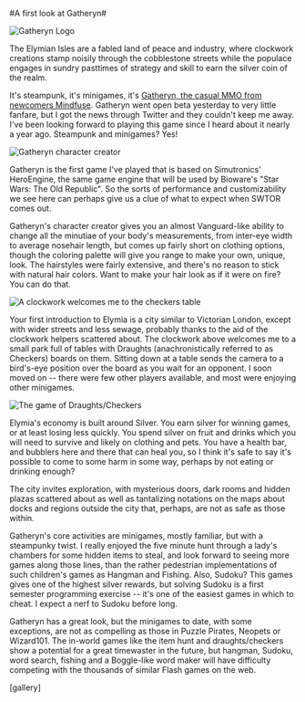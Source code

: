 #A first look at Gatheryn#

![Gatheryn Logo](http://westkarana.com/wp-content/uploads/2009/08/Gatheryn-2009-08-20-18-39-39-75.jpg "Gatheryn Logo")

The Elymian Isles are a fabled land of peace and industry, where clockwork creations stamp noisily through the cobblestone streets while the populace engages in sundry pasttimes of strategy and skill to earn the silver coin of the realm.

It's steampunk, it's minigames, it's [Gatheryn, the casual MMO from newcomers Mindfuse](http://www.mindfusegames.com/). Gatheryn went open beta yesterday to very little fanfare, but I got the news through Twitter and they couldn't keep me away. I've been looking forward to playing this game since I heard about it nearly a year ago. Steampunk and minigames? Yes!

![Gatheryn character creator](http://westkarana.com/wp-content/uploads/2009/08/Gatheryn-2009-08-20-18-41-52-88.jpg "Gatheryn character creator")

Gatheryn is the first game I've played that is based on Simutronics' HeroEngine, the same game engine that will be used by Bioware's "Star Wars: The Old Republic". So the sorts of performance and customizability we see here can perhaps give us a clue of what to expect when SWTOR comes out.

Gatheryn's character creator gives you an almost Vanguard-like ability to change all the minutiae of your body's measurements, from inter-eye width to average nosehair length, but comes up fairly short on clothing options, though the coloring palette will give you range to make your own, unique, look. The hairstyles were fairly extensive, and there's no reason to stick with natural hair colors. Want to make your hair look as if it were on fire? You can do that.

![A clockwork welcomes me to the checkers table](http://westkarana.com/wp-content/uploads/2009/08/Gatheryn-2009-08-20-18-51-28-13.jpg "A clockwork welcomes me to the checkers table")

Your first introduction to Elymia is a city similar to Victorian London, except with wider streets and less sewage, probably thanks to the aid of the clockwork helpers scattered about. The clockwork above welcomes me to a small park full of tables with Draughts (anachronistically referred to as Checkers) boards on them. Sitting down at a table sends the camera to a bird's-eye position over the board as you wait for an opponent. I soon moved on -- there were few other players available, and most were enjoying other minigames.

![The game of Draughts/Checkers](http://westkarana.com/wp-content/uploads/2009/08/Gatheryn-2009-08-20-18-56-19-81.jpg "The game of Draughts/Checkers")

Elymia's economy is built around Silver. You earn silver for winning games, or at least losing less quickly. You spend silver on fruit and drinks which you will need to survive and likely on clothing and pets. You have a health bar, and bubblers here and there that can heal you, so I think it's safe to say it's possible to come to some harm in some way, perhaps by not eating or drinking enough?

The city invites exploration, with mysterious doors, dark rooms and hidden plazas scattered about as well as tantalizing notations on the maps about docks and regions outside the city that, perhaps, are not as safe as those within.

Gatheryn's core activities are minigames, mostly familiar, but with a steampunky twist. I really enjoyed the five minute hunt through a lady's chambers for some hidden items to steal, and look forward to seeing more games along those lines, than the rather pedestrian implementations of such children's games as Hangman and Fishing. Also, Sudoku? This games gives one of the highest silver rewards, but solving Sudoku is a first semester programming exercise -- it's one of the easiest games in which to cheat. I expect a nerf to Sudoku before long.

Gatheryn has a great look, but the minigames to date, with some exceptions, are not as compelling as those in Puzzle Pirates, Neopets or Wizard101. The in-world games like the item hunt and draughts/checkers show a potential for a great timewaster in the future, but hangman, Sudoku, word search, fishing and a Boggle-like word maker will have difficulty competing with the thousands of similar Flash games on the web.

[gallery]

